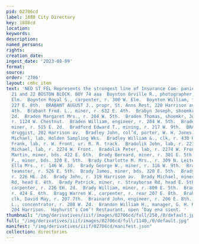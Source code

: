 ```yaml
---
pid: 02706cd
label: 1888 City Directory
key: 1888cd
location: 
keywords: 
description: 
named_persons: 
rights: 
creation_date: 
ingest_date: '2023-08-09'
format: 
source: 
order: '2706'
layout: cmhc_item
text: 'NED ST FEL Represents the strongest line of Insurance Com- panies in the City.
  21 and 22 BOSTON BLOCK. BOY 74 aaa  Boynton Orville R., photographer, r. 300 W.
  Elm.  Boynton Royal S., carpenter, r. 300 W. Elm.  Boynton William, fireman, r.
  227 E. 8th.  BRABANT AUGUST J., propr, St. Anns Rest, 220 Harrison av, r. 300 E.
  4th.  Brabant Fred. L., miner, r. 632 E. 4th.  Brabyn Joseph, shoemkr, r. 134 E.
  2d.  Braden Margaret Mrs., r. 204 W. 5th.  Braden Thomas, shoemkr, John Maisel,
  r. 1124 W. Chestnut.  Braden William, engineer, r. 204 W. 5th.  Braden William L.,
  miner, r. 515 E. 2d.  Bradford Edward T., mining, r. 217 W. 9th.  BRADFORD 0. F.,
  druggist, 202 Harrison av.  Bradley John, col’d, porter, W. H. Jones, 135 W. 2d.  Bradley
  Michael, lab, Holden Sampling Wks.  Bradley William &., clk, r. 430 H. 5th.  Bradohk
  Frank, lab, r. W. Front, ur. R. R. track.  Bradolik John, lab, r. 2274 W. Front.  Bradolik
  Michael, lab, r. 2274 W. Front.  Bradolik Peter, lab, r. 2274 W. Front.  Bradrick
  Martin, miner, bds. 422 E. 6th.  Brady Bernard, miner, r. 301 E. 5th.  Brady Bernard
  F., miner, bds. 320 E. 5th.  Brady Charlotte M. Mrs., r. 309 N. Leiter av.  Brady
  Ella Mrs., r. 146 W. 3d.  Brady George W., miner, r. 316 W. 9th.  Brady Hugh H.,
  teamster, r. 526 E. 5th.  Brady James, miner, bds. 320 E. 5th.  Brady John, carpenter,
  r. 226 HE. 2d.  Brady John, r. 319 Harrison av.  Brady Michael, miner, r. Strayhorse
  Rd, head E. 4th.  Brady Patrick, miner, r. Strayhorse Rd, head E. 5th.  Brady William,
  carpenter, r. 226 EH. 2d.  Brady William, miner, r. 809 E. 5th.  Bragg Hiram, lab,
  r. 424 E. 6th.  Bragg Warren W., carpenter, r. rear 207 E. 8th.  Braham Louis A.,
  clk, David May, r. 207 7th.  Brainard John, engineer, r. 206 E. 8th.  Brand Henry
  L., concentrator, r. 208 W. 2d.  Brandon William H., manager, G. H. Robinson, r.
  204 Harrison.  Hayhurst’s Com’! Restaurant, open ‘Day ena sient. '
thumbnail: "/img/derivatives/iiif/images/02706cd/full/250,/0/default.jpg"
full: "/img/derivatives/iiif/images/02706cd/full/1140,/0/default.jpg"
manifest: "/img/derivatives/iiif/02706cd/manifest.json"
collection: directories
---
```

